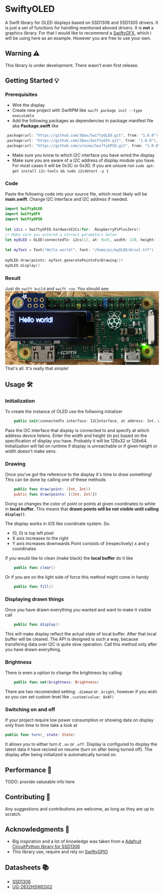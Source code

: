 # SwiftyOLED

A Swift library for OLED displays based on SSD1306 and SSD1305 drivers.
It is just a set of functions for handling mentioned aboved drivers.
It is __not__ a graphics library. For that I would like to recommend a [SwiftyGFX](https://github.com/3Qax/SwiftyGFX), which I will be using here as an example. However you are free to use your own.

## Warning ⚠️

This library is under development. There wasn't even first release.

## Getting Started 💡

### Prerequisites
* Wire the display
* Create new project with SwiftPM like `swift package init --type executable`
* Add the following packages as dependencies in package manifest file aka __Package.swift__ like
```swift
.package(url: "https://github.com/3Qax/SwiftyOLED.git", from: "1.0.0"),
.package(url: "https://github.com/3Qax/SwiftyGFX.git", from: "1.0.0"),
.package(url: "https://github.com/uraimo/SwiftyGPIO.git", from: "1.0.0"),
```
* Make sure you know to which I2C interface you have wired the display
* Make sure you are aware of a I2C address of display module you have. For most cases it will be 0x3C or 0x3D. If you are unsure run `sudo apt-get install i2c-tools && sudo i2cdetect -y 1`

### Code

Paste the following code into your source file, which most likely will be __main.swift__. Change I2C Interface and I2C address if needed.

```swift
import SwiftyOLED
import SwiftyGFX
import SwiftyGPIO

let i2cs = SwiftyGPIO.hardwareI2Cs(for: .RaspberryPiPlusZero)!
// Make sure you entered a correct parameters below
let myOLED = OLED(connectedTo: i2cs[1], at: 0x3C, width: 128, height: 32)

let myText = Text("Hello world!", font: "/home/pi/myOLED/Arial.ttf")

myOLED.draw(points: myText.generatePointsForDrawing())
myOLED.display()
```

### Result

Just do `swift build` and `swift run`. You should see:
![Image of Raspberry Pi with PiOLED connected to it on which "Hello world!" is visible](https://raw.githubusercontent.com/3Qax/SwiftyOLED/develop/Examples/hello%20world/result.jpg)
That's all. It's really that simple!

## Usage 🛠

### Initialization

To create the instance of OLED use the follwoing initializer
```swift
    public init(connectedTo interface: I2CInterface, at address: Int, width: Int, height: Int)
```
Pass the I2C interface that display is connected to and specify at which address device listens.
Enter the width and height (in px) based on the specification of display you have. Probably it will be 128x32 or 128x64.
Initialization will fail on runtime if display is unreachable or if given height or width doesn't make sens.

### Drawing

Once you've got the reference to the display it's time to draw something!
This can be done by calling one of these methods
```swift
    public func draw(point: (Int, Int))
    public func draw(points: [(Int, Int)])
```
Doing so changes the color of point or points at given coordinates to white in __local buffer__. This means that __drawn points will be not visible until calling `display()`__.

The display works in iOS like coordinate system. So:
* (0, 0) is top left pixel
* X axis increases to the right
* Y axis increases downwards
Point consists of (respectively) x and y coordinates

If you would like to clean (make black) the __local buffer__ do it like
```swift
    public func clear()
```
Or if you are on the light side of force this method might come in handy
```swift
    public func fill()
```

### Displaying drawn things

Once you have drawn everything you wanted and want to make it visible call
```swift
    public func display()
```
This will make display reflect the actual state of local buffer. After that local buffer will be cleared. The API is designed is such a way, because transfering data over I2C is quite slow operation. Call this method only after you have drawn everything.

### Brightness

There is even a option to change the brightness by calling
```swift
    public func set(brightness: Brightness)
```
There are two recomended setting: `.dimmed` or `.bright`, however if you wish so you can set custom level like `.custom(value: 0x8F)`

### Switching on and off

If your project require low power consumption or showing data on display only from time to time take a look at
```swift
public func turn(_ state: State)
```
It allows you to either turn it `.on` or `.off`. Display is configured to display the latest data it have recived on resume (turn on after being turned off). The display after being initialized is automatically turned on.


## Performance 💨

TODO: provide valueable info here

## Contributing 🤝

Any suggestions and contributions are welcome, as long as they are up to scratch.

## Acknowledgments 📣

* Big inspiration and a lot of knowledge was taken from a [Adafruit CircuitPython library for SSD1306](https://github.com/adafruit/Adafruit_CircuitPython_SSD1306)
* This library use, require and rely on [SwiftyGPIO](https://github.com/uraimo/SwiftyGPIO)

## Datasheets 📚

- [SSD1306 ](https://cdn-shop.adafruit.com/datasheets/SSD1306.pdf)
- [UG-2832HSWEG02](https://cdn-shop.adafruit.com/datasheets/UG-2832HSWEG02.pdf)
